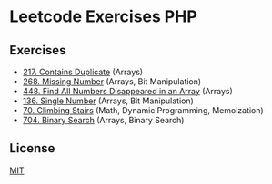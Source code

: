 # Leetcode Exercises PHP

## Exercises

- [217. Contains Duplicate](./src/Easy/ContainsDuplicate217.php) (Arrays)
- [268. Missing Number](./src/Easy/MissingNumber268.php) (Arrays, Bit Manipulation)
- [448. Find All Numbers Disappeared in an Array](./src/Easy/FindAllNumbersDisappearedInAnArray448.php) (Arrays)
- [136. Single Number](./src/Easy/SingleNumber136.php) (Arrays, Bit Manipulation)
- [70. Climbing Stairs](./src/Easy/ClimbingStairs70.php) (Math, Dynamic Programming, Memoization)
- [704. Binary Search](./src/Easy/BinarySearch704.php) (Arrays, Binary Search)

## License

[MIT](./LICENSE)
